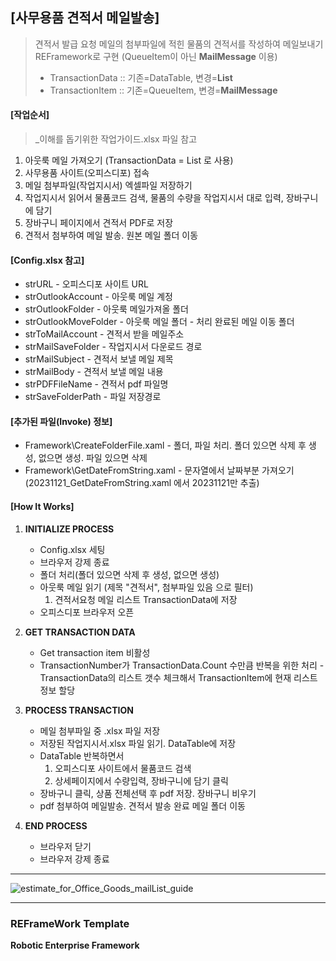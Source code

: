 ## [사무용품 견적서 메일발송]  ##
> 견적서 발급 요청 메일의 첨부파일에 적힌 물품의 견적서를 작성하여 메일보내기   
> REFramework로 구현 (QueueItem이 아닌 **MailMessage** 이용)
>  - TransactionData :: 기존=DataTable, 변경=**List<MailMessage>**
>  - TransactionItem :: 기존=QueueItem, 변경=**MailMessage**   


#### [작업순서] ####
> _이해를 돕기위한 작업가이드.xlsx 파일 참고
1. 아웃룩 메일 가져오기 (TransactionData = List<MailMessage> 로 사용)
2. 사무용품 사이트(오피스디포) 접속
3. 메일 첨부파일(작업지시서) 엑셀파일 저장하기
4. 작업지시서 읽어서 물품코드 검색, 물품의 수량을 작업지시서 대로 입력, 장바구니에 담기
5. 장바구니 페이지에서 견적서 PDF로 저장
6. 견적서 첨부하여 메일 발송. 원본 메일 폴더 이동


#### [Config.xlsx 참고] ####
* strURL - 오피스디포 사이트 URL
* strOutlookAccount - 아웃룩 메일 계정
* strOutlookFolder - 아웃룩 메일가져올 폴더 
* strOutlookMoveFolder - 아웃룩 메일 폴더 - 처리 완료된 메일 이동 폴더
* strToMailAccount - 견적서 받을 메일주소
* strMailSaveFolder - 작업지시서 다운로드 경로
* strMailSubject - 견적서 보낼 메일 제목
* strMailBody - 견적서 보낼 메일 내용
* strPDFFileName - 견적서 pdf 파일명
* strSaveFolderPath - 파일 저장경로

  
#### [추가된 파일(Invoke) 정보] ####
* Framework\CreateFolderFile.xaml - 폴더, 파일 처리. 폴더 있으면 삭제 후 생성, 없으면 생성. 파일 있으면 삭제
* Framework\GetDateFromString.xaml - 문자열에서 날짜부분 가져오기 (20231121_GetDateFromString.xaml 에서 20231121만 추출)


#### [How It Works] ####

1. **INITIALIZE PROCESS**
   + Config.xlsx 세팅
   + 브라우저 강제 종료
   + 폴더 처리(폴더 있으면 삭제 후 생성, 없으면 생성)
   + 아웃룩 메일 읽기 (제목 "견적서", 첨부파일 있음 으로 필터)
      1. 견적서요청 메일 리스트 TransactionData에 저장
   + 오피스디포 브라우저 오픈

2. **GET TRANSACTION DATA**
   + Get transaction item 비활성
   + TransactionNumber가 TransactionData.Count 수만큼 반복을 위한 처리 - TransactionData의 리스트 갯수 체크해서 TransactionItem에 현재 리스트 정보 할당

4. **PROCESS TRANSACTION**
   + 메일 첨부파일 중 .xlsx 파일 저장
   + 저장된 작업지시서.xlsx 파일 읽기. DataTable에 저장
   + DataTable 반복하면서
     1. 오피스디포 사이트에서 물품코드 검색
     2. 상세페이지에서 수량입력, 장바구니에 담기 클릭
   + 장바구니 클릭, 상품 전체선택 후 pdf 저장. 장바구니 비우기
   + pdf 첨부하여 메일발송. 견적서 발송 완료 메일 폴더 이동

4. **END PROCESS**
   + 브라우저 닫기
   + 브라우저 강제 종료

* * *
![estimate_for_Office_Goods_mailList_guide](https://github.com/pnmGithub/estimate_for_Office_Goods_mailList.RPA-uipath/assets/149296871/314fac58-96bc-40ff-848e-70696d1d508b)
* * *

### REFrameWork Template ###
**Robotic Enterprise Framework**
